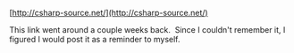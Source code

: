 [http://csharp-source.net/](http://csharp-source.net/)

This link went around a couple weeks back.  Since I couldn't remember
it, I figured I would post it as a reminder to myself.
